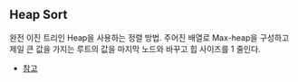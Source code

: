 ## Heap Sort

완전 이진 트리인 Heap을 사용하는 정렬 방법. 주어진 배열로 Max-heap을 구성하고 제일 큰 값을 가지는 루트의 값을 마지막 노드와 바꾸고 힙 사이즈를 1 줄인다.

- [참고](https://github.com/kim6394/tech-interview-for-developer/blob/master/Algorithm/HeapSort.md)